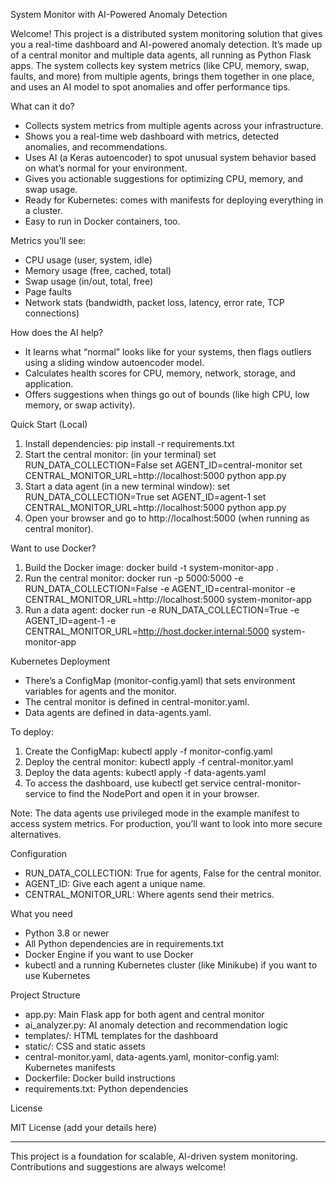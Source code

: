 System Monitor with AI-Powered Anomaly Detection

Welcome! This project is a distributed system monitoring solution that gives you a real-time dashboard and AI-powered anomaly detection. It’s made up of a central monitor and multiple data agents, all running as Python Flask apps. The system collects key system metrics (like CPU, memory, swap, faults, and more) from multiple agents, brings them together in one place, and uses an AI model to spot anomalies and offer performance tips.

What can it do?

- Collects system metrics from multiple agents across your infrastructure.
- Shows you a real-time web dashboard with metrics, detected anomalies, and recommendations.
- Uses AI (a Keras autoencoder) to spot unusual system behavior based on what’s normal for your environment.
- Gives you actionable suggestions for optimizing CPU, memory, and swap usage.
- Ready for Kubernetes: comes with manifests for deploying everything in a cluster.
- Easy to run in Docker containers, too.

Metrics you’ll see:

- CPU usage (user, system, idle)
- Memory usage (free, cached, total)
- Swap usage (in/out, total, free)
- Page faults
- Network stats (bandwidth, packet loss, latency, error rate, TCP connections)

How does the AI help?

- It learns what “normal” looks like for your systems, then flags outliers using a sliding window autoencoder model.
- Calculates health scores for CPU, memory, network, storage, and application.
- Offers suggestions when things go out of bounds (like high CPU, low memory, or swap activity).

Quick Start (Local)

1. Install dependencies:
   pip install -r requirements.txt
2. Start the central monitor:
   (in your terminal)
   set RUN_DATA_COLLECTION=False
   set AGENT_ID=central-monitor
   set CENTRAL_MONITOR_URL=http://localhost:5000
   python app.py
3. Start a data agent (in a new terminal window):
   set RUN_DATA_COLLECTION=True
   set AGENT_ID=agent-1
   set CENTRAL_MONITOR_URL=http://localhost:5000
   python app.py
4. Open your browser and go to http://localhost:5000 (when running as central monitor).

Want to use Docker?

1. Build the Docker image:
   docker build -t system-monitor-app .
2. Run the central monitor:
   docker run -p 5000:5000 -e RUN_DATA_COLLECTION=False -e AGENT_ID=central-monitor -e CENTRAL_MONITOR_URL=http://localhost:5000 system-monitor-app
3. Run a data agent:
   docker run -e RUN_DATA_COLLECTION=True -e AGENT_ID=agent-1 -e CENTRAL_MONITOR_URL=http://host.docker.internal:5000 system-monitor-app

Kubernetes Deployment

- There’s a ConfigMap (monitor-config.yaml) that sets environment variables for agents and the monitor.
- The central monitor is defined in central-monitor.yaml.
- Data agents are defined in data-agents.yaml.

To deploy:
1. Create the ConfigMap:
   kubectl apply -f monitor-config.yaml
2. Deploy the central monitor:
   kubectl apply -f central-monitor.yaml
3. Deploy the data agents:
   kubectl apply -f data-agents.yaml
4. To access the dashboard, use kubectl get service central-monitor-service to find the NodePort and open it in your browser.

Note: The data agents use privileged mode in the example manifest to access system metrics. For production, you’ll want to look into more secure alternatives.

Configuration

- RUN_DATA_COLLECTION: True for agents, False for the central monitor.
- AGENT_ID: Give each agent a unique name.
- CENTRAL_MONITOR_URL: Where agents send their metrics.

What you need

- Python 3.8 or newer
- All Python dependencies are in requirements.txt
- Docker Engine if you want to use Docker
- kubectl and a running Kubernetes cluster (like Minikube) if you want to use Kubernetes

Project Structure

- app.py: Main Flask app for both agent and central monitor
- ai_analyzer.py: AI anomaly detection and recommendation logic
- templates/: HTML templates for the dashboard
- static/: CSS and static assets
- central-monitor.yaml, data-agents.yaml, monitor-config.yaml: Kubernetes manifests
- Dockerfile: Docker build instructions
- requirements.txt: Python dependencies

License

MIT License (add your details here)

---

This project is a foundation for scalable, AI-driven system monitoring. Contributions and suggestions are always welcome! 